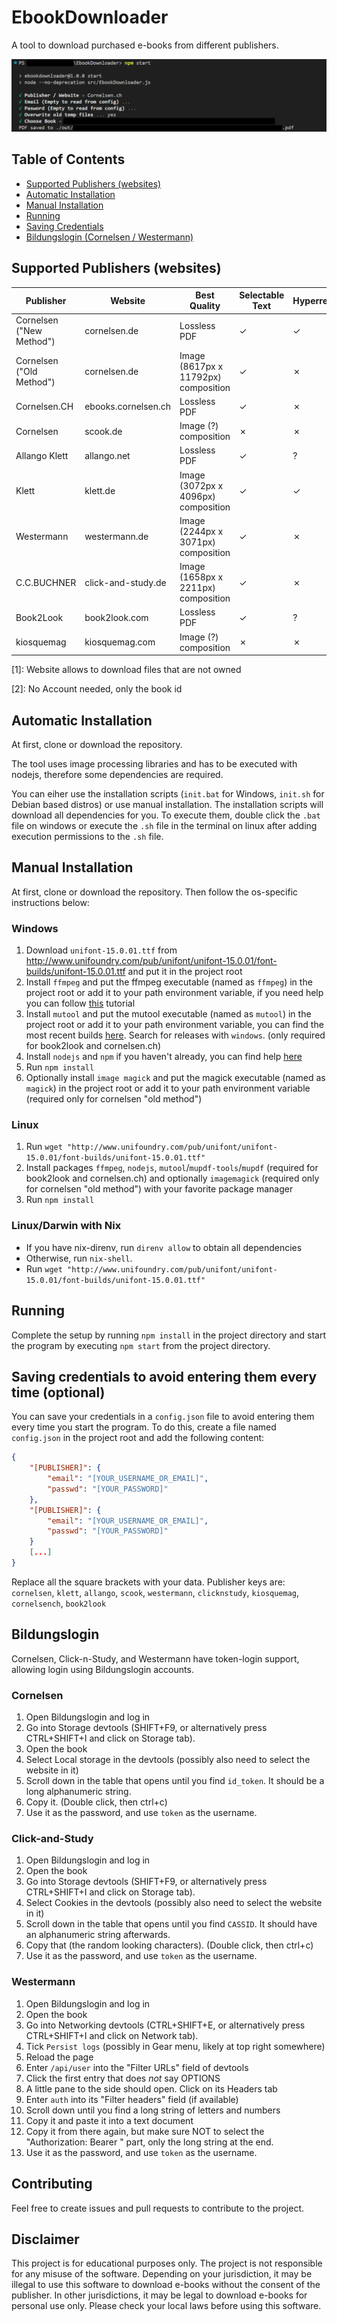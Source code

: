 # EbookDownloader
A tool to download purchased e-books from different publishers.

![Preview](preview.png)

## Table of Contents
- [Supported Publishers (websites)](#supported-publishers-websites)
- [Automatic Installation](#automatic-installation)
- [Manual Installation](#manual-installation)
- [Running](#running)
- [Saving Credentials](#saving-credentials-to-avoid-entering-them-every-time-optional)
- [Bildungslogin (Cornelsen / Westermann)](#bildungslogin)

## Supported Publishers (websites)
| Publisher | Website | Best Quality | Selectable Text | Hyperrefs | Notes |
| --- | --- | --- | --- | --- | --- |
| Cornelsen ("New Method") | cornelsen.de | Lossless PDF | &check; | &check; |  |
| Cornelsen ("Old Method") | cornelsen.de | Image (8617px x 11792px) composition | &check; | &cross; |  |
| Cornelsen.CH | ebooks.cornelsen.ch | Lossless PDF | &check; | &cross; |  |
| Cornelsen | scook.de | Image (?) composition | &cross; | &cross; | |
| Allango Klett | allango.net | Lossless PDF | &check; | ? | [1] |
| Klett | klett.de | Image (3072px x 4096px) composition | &check; | &check; | |
| Westermann | westermann.de | Image (2244px x 3071px) composition | &check; | &cross; | |
| C.C.BUCHNER | click-and-study.de | Image (1658px x 2211px) composition | &check; | &cross; | |
| Book2Look | book2look.com | Lossless PDF | &check; | ? | [2] |
| kiosquemag | kiosquemag.com | Image (?) composition | &cross; | &cross; | |

[1]: Website allows to download files that are not owned

[2]: No Account needed, only the book id

## Automatic Installation
At first, clone or download the repository.

The tool uses image processing libraries and has to be executed with nodejs, therefore some dependencies are required.

You can eiher use the installation scripts (`init.bat` for Windows, `init.sh` for Debian based distros) or use manual installation. The installation scripts will download all dependencies for you. To execute them, double click the `.bat` file on windows or execute the `.sh` file in the terminal on linux after adding execution permissions to the `.sh` file.

## Manual Installation
At first, clone or download the repository. Then follow the os-specific instructions below:

### Windows
1. Download `unifont-15.0.01.ttf` from http://www.unifoundry.com/pub/unifont/unifont-15.0.01/font-builds/unifont-15.0.01.ttf and put it in the project root
1. Install `ffmpeg` and put the ffmpeg executable (named as `ffmpeg`) in the project root or add it to your path environment variable, if you need help you can follow [this](https://phoenixnap.com/kb/ffmpeg-windows) tutorial
1. Install `mutool` and put the mutool executable (named as `mutool`) in the project root or add it to your path environment variable, you can find the most recent builds [here](https://mupdf.com/releases). Search for releases with `windows`. (only required for book2look and cornelsen.ch)
1. Install `nodejs` and `npm` if you haven't already, you can find help [here](https://phoenixnap.com/kb/install-node-js-npm-on-windows)
1. Run `npm install`
1. Optionally install `image magick` and put the magick executable (named as `magick`) in the project root or add it to your path environment variable (required only for cornelsen "old method")

### Linux
1. Run `wget "http://www.unifoundry.com/pub/unifont/unifont-15.0.01/font-builds/unifont-15.0.01.ttf"`
1. Install packages `ffmpeg`, `nodejs`, `mutool`/`mupdf-tools`/`mupdf`  (required for book2look and cornelsen.ch) and optionally `imagemagick` (required only for cornelsen "old method") with your favorite package manager
1. Run `npm install`

### Linux/Darwin with Nix
- If you have nix-direnv, run `direnv allow` to obtain all dependencies
- Otherwise, run `nix-shell`.
- Run `wget "http://www.unifoundry.com/pub/unifont/unifont-15.0.01/font-builds/unifont-15.0.01.ttf"`

## Running
Complete the setup by running `npm install` in the project directory and
start the program by executing `npm start` from the project directory.

## Saving credentials to avoid entering them every time (optional)
You can save your credentials in a `config.json` file to avoid entering them every time you start the program. To do this, create a file named `config.json` in the project root and add the following content:

```json
{
    "[PUBLISHER]": {
        "email": "[YOUR_USERNAME_OR_EMAIL]", 
        "passwd": "[YOUR_PASSWORD]"
    },
    "[PUBLISHER]": {
        "email": "[YOUR_USERNAME_OR_EMAIL]", 
        "passwd": "[YOUR_PASSWORD]"
    }
    [...]
}
```

Replace all the square brackets with your data. Publisher keys are: `cornelsen`, `klett`, `allango`, `scook`, `westermann`, `clicknstudy`, `kiosquemag`, `cornelsench`, `book2look` 

## Bildungslogin

Cornelsen, Click-n-Study, and Westermann have token-login support, allowing login using Bildungslogin accounts.

### Cornelsen

1. Open Bildungslogin and log in
1. Go into Storage devtools (SHIFT+F9, or alternatively press CTRL+SHIFT+I and click on Storage tab).
1. Open the book
1. Select Local storage in the devtools (possibly also need to select the website in it)
1. Scroll down in the table that opens until you find `id_token`. It should be a long alphanumeric string.
1. Copy it. (Double click, then ctrl+c)
1. Use it as the password, and use `token` as the username.

### Click-and-Study

1. Open Bildungslogin and log in
1. Open the book
1. Go into Storage devtools (SHIFT+F9, or alternatively press CTRL+SHIFT+I and click on Storage tab).
1. Select Cookies in the devtools (possibly also need to select the website in it)
1. Scroll down in the table that opens until you find `CASSID`. It should have an alphanumeric string afterwards.
1. Copy that (the random looking characters). (Double click, then ctrl+c)
1. Use it as the password, and use `token` as the username.

### Westermann

1. Open Bildungslogin and log in
1. Open the book
1. Go into Networking devtools (CTRL+SHIFT+E, or alternatively press CTRL+SHIFT+I and click on Network tab).
1. Tick `Persist logs` (possibly in Gear menu, likely at top right somewhere)
1. Reload the page
1. Enter `/api/user` into the "Filter URLs" field of devtools
1. Click the first entry that does *not* say OPTIONS
1. A little pane to the side should open. Click on its Headers tab
1. Enter `auth` into its "Filter headers" field (if available)
1. Scroll down until you find a long string of letters and numbers
1. Copy it and paste it into a text document
1. Copy it from there again, but make sure NOT to select the "Authorization: Bearer " part, only the long string at the end.
1. Use it as the password, and use `token` as the username.

## Contributing

Feel free to create issues and pull requests to contribute to the project.

## Disclaimer
This project is for educational purposes only. The project is not responsible for any misuse of the software. Depending on your jurisdiction, it may be illegal to use this software to download e-books without the consent of the publisher. In other jurisdictions, it may be legal to download e-books for personal use only. Please check your local laws before using this software.
